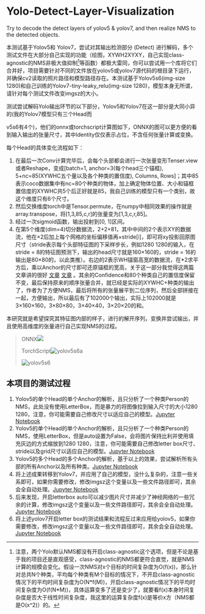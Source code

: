 # Yolo-Detect-Layer-Visualization

Try to decode the detect layers of yolov5 &amp; yolov7, and then realize NMS to the detected objects.

本测试基于Yolov5和 Yolov7，尝试对其输出检测部分 (Detect) 进行解码，多个测试文件在大部分自己实现的功能（绘图，XYWH2XYXY，自己实现class-agnostic的NMS非极大值抑制[^1]等函数）都极大雷同，你可以尝试用一个库将它们合并好，项目需要针对不同的文件放在yolov5或yolov7源代码的根目录下运行，并确保cv2读取的照片路径和模型路径存在。本测试基于Yolov5s6(img-size 1280)和自己训练的Yolov7-tiny-leaky_relu(img-size 1280)，模型本身无所谓，请针对每个测试文件改变imgsz的大小。

[^1]: 注意，两个Yolo默认NMS都没有开启class-agnostic这个选项，但是不论是基于我的项目还是直观感受，class-agnostic的NMS都更符合直觉，就是NMS计算的规模会变化。假设一次NMS对x个目标的时间复杂度为O(f(x))，那么针对总共N个种类，平均每个种类有M个目标的情况下，不开启class-agnostic情况下的平均时间复杂度为O(N\*f(M))，开启class-agnostic情况下的平均时间复杂度为O(f(N\*M))，具体运算变多了还是变少了，就要看f(x)本身时间复杂度是否大于线性时间复杂度，我这里的运算复杂度f(x)是等价x方（NMS都是O(x^2)）的。



测试尝试解码Yolo输出环节的以下部分，Yolov5和Yolov7在这一部分是大同小异的(我的Yolov7模型只有三个Head而

v5s6有4个)，他们的onnx或torchscript计算图如下，ONNX的图可以更方便的看到输入输出的张量尺寸，其中Identity仅仅表示占位，不含任何张量计算或变换。

每个Head的具体变化流程如下：

1. 在最后一次Conv计算完毕后，会每个头部都会进行一次张量变形Tenser.view或者Reshape，变成[batch=1, anchor=3(每个head三个锚框), 5+nc=85(XYWHC五个量以及各个种类的置信度), Columns, Rows]；其中85表示coco数据集中有nc=80个种类的物体，加上确定物体位置、大小和锚框置信度的XYWHC共5个后正好就是85，我自己训练的模型只有一个类别，故这个维度只有6个尺寸。
2. 然后交换维度torch中是Tensor.permute，在numpy中相同效果的操作就是array.transpose，将[1,3,85,c,r]的张量变为[1,3,c,r,85]。
3. 经过一次sigmoid函数，输出投射到[0, 1]区间。
4. 在第5个维度(dim=4)切分数据流，2+2+81，其中中间的2个表示XY的数据流，他在×2后加上每个网格的坐标偏移值再×stride[i]，即可将xy投影回原图尺寸（stride表示每个头部特征图的下采样步长，例如1280 1280的输入，在stride = 8的特征图预测下，输出的head尺寸就是160×160的，stride = 16的输出是80×80的，以此类推）。右边的2表示WH锚窗高宽的数据流，在*2求平方后，乘以Anchor的尺寸即可还原锚框的宽高，关于这一部分我觉得这两篇文章讲的很好 [文章](http://www.caotama.com/1823086.html) [文章](https://zhuanlan.zhihu.com/p/112574936) 。其余的Confidence和80个种类自己的置信度保留不变，最后保持原来的顺序张量合并，就已经是实际的XYWHC+种类的输出了，作者为了方便NMS，最后将所有的张量展平到二位序列，然后全部拼接在一起，方便输出，所以最后有了102000个输出，实际上102000就是3×160×160，3×80×80，3×40×40，3×20×20的和。



本研究就是希望探究其特征图内部的样子，进行的解开序列，变换并尝试输出，并且使用高维度的张量进行自己实现NMS的过程。

> ONNX![](./imgs/models/yolov5s6o.png)
>
> TorchScript![yolov5s6a](./imgs/models/yolov5s6a.png)
>
> ![yolov5s6](./imgs/models/yolov5s6.png)



## 本项目的测试过程

1. Yolov5的单个Head的单个Anchor的解析，且只分析了一个种类Person的NMS，此处没有使用LetterBox，而是暴力的将图像拉到输入尺寸的大小1280 1280，注意，你可能需要自己修改尺寸以适应自己的模型。[Jupyter Notebook](./yolov5_single_head_cls_without_letterbox.ipynb)
2. Yolov5的单个Head的单个Anchor的解析，且只分析了一个种类Person的NMS，使用LetterBox，但是auto设置为False，会将图片保持比利并使用填充灰边的方式缩放到1280 1280，注意，你可能需要自己修改letter box尺寸、stride以及grid尺寸以适应自己的模型。[Jupyter Notebook](./yolov5_single_head_cls_letterbox_without_auto.ipynb)
3. Yolov5的多个Head的多个Anchor的解析，基于以上的效果，尝试解析所有头部的所有Anchor以及所有种类。[Jupyter Notebook](./yolov5_multi_head_cls_letterbox_without_auto.ipynb)
4. 将上述成果转移到Yolov7，并应用了自己的模型，没什么复杂的，注意一些关系即可，如果你需要修改，修改imgsz这个变量以及一些文件路径即可，其余会全自动处理。[Jupyter Notebook](./yolov7_multi_head_cls_letterbox_without_auto.ipynb)
5. 后来发现，开启letterbox auto可以减少图片尺寸并减少了神经网络的一些冗余的计算，修改imgsz这个变量以及一些文件路径即可，其余会全自动处理。[Jupyter Notebook](./yolov7_multi_head_cls_letterbox_with_auto.ipynb)
6. 将上述yolov7开启letter box的测试结果和流程反过来应用给yolov5，如果你需要修改，修改imgsz这个变量以及一些文件路径即可，其余会全自动处理。[Jupyter Notebook](./yolov5_multi_head_cls_letterbox_with_auto.ipynb)



